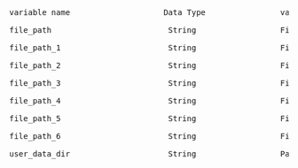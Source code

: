 <pre>
variable name                    Data Type                value                                   link

file_path                         String                  File path of Sample.txt                 https://storage.googleapis.com/ga-codeblock-live-prod-live-data/account/b84/2a7f53f8-19f6-45c7-9d74-560da9338b1a/b99/d16f912e-d17c-449e-911d-a691aed11141/file.txt

file_path_1                       String                  File path of M1.txt                     https://storage.googleapis.com/ga-codeblock-live-prod-live-data/account/b84/2a7f53f8-19f6-45c7-9d74-560da9338b1a/b86/03f04a41-4ad6-4587-8b3e-7119cc258afc/file.txt

file_path_2                       String                  File path of M2.txt                     https://storage.googleapis.com/ga-codeblock-live-prod-live-data/account/b84/2a7f53f8-19f6-45c7-9d74-560da9338b1a/b51/cdd4b08d-a179-4917-8700-f1ba71271000/file.txt

file_path_3                       String                  File path of M3.txt                     https://storage.googleapis.com/ga-codeblock-live-prod-live-data/account/b84/2a7f53f8-19f6-45c7-9d74-560da9338b1a/b99/b77a0ea8-cecd-48a7-a1c2-0ef0eed42923/file.txt

file_path_4                       String                  File path of M4.txt                     https://storage.googleapis.com/ga-codeblock-live-prod-live-data/account/b84/2a7f53f8-19f6-45c7-9d74-560da9338b1a/b56/a6ee2c5c-55e5-4441-9a07-4d6584257ad4/file.txt

file_path_5                       String                  File path of M5.txt                     https://storage.googleapis.com/ga-codeblock-live-prod-live-data/account/b84/2a7f53f8-19f6-45c7-9d74-560da9338b1a/b61/80d93385-e80a-4472-af9b-4458b14a7d60/file.txt

file_path_6                       String                  File path of M6.txt                     https://storage.googleapis.com/ga-codeblock-live-prod-live-data/account/b84/2a7f53f8-19f6-45c7-9d74-560da9338b1a/b10/4798cf80-1353-4af0-a63a-635883645b9d/file.txt

user_data_dir                     String                  Path of User Workspace Directory
